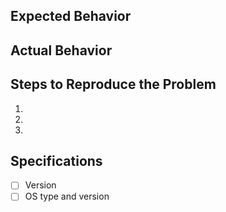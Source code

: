 ## Expected Behavior

## Actual Behavior

## Steps to Reproduce the Problem

1.
1.
1.

## Specifications

- [ ] Version
- [ ] OS type and version
